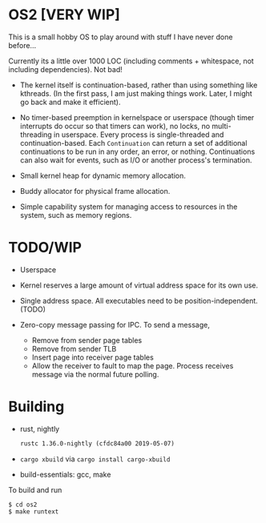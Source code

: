 # OS2 [VERY WIP]

This is a small hobby OS to play around with stuff I have never done before...

Currently its a little over 1000 LOC (including comments + whitespace, not
including dependencies). Not bad!

- The kernel itself is continuation-based, rather than using something like
  kthreads. (In the first pass, I am just making things work. Later, I might
  go back and make it efficient).

- No timer-based preemption in kernelspace or userspace (though timer
  interrupts do occur so that timers can work), no locks, no multi-threading in
  userspace. Every process is single-threaded and continuation-based. Each
  `Continuation` can return a set of additional continuations to be run in any
  order, an error, or nothing. Continuations can also wait for events, such as
  I/O or another process's termination.

- Small kernel heap for dynamic memory allocation.

- Buddy allocator for physical frame allocation.

- Simple capability system for managing access to resources in the system, such
  as memory regions.

# TODO/WIP

- Userspace

- Kernel reserves a large amount of virtual address space for its own use.

- Single address space. All executables need to be position-independent. (TODO)

- Zero-copy message passing for IPC. To send a message,
    - Remove from sender page tables
    - Remove from sender TLB
    - Insert page into receiver page tables
    - Allow the receiver to fault to map the page. Process receives message via
      the normal future polling.

# Building

- rust, nightly

  ```txt
  rustc 1.36.0-nightly (cfdc84a00 2019-05-07)
  ```

- `cargo xbuild` via `cargo install cargo-xbuild`

- build-essentials: gcc, make


To build and run
``` console
$ cd os2
$ make runtext
```
